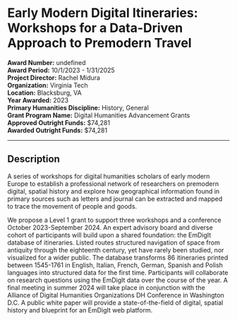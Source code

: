 
# Early Modern Digital Itineraries: Workshops for a Data-Driven Approach to Premodern Travel

**Award Number:** undefined  
**Award Period:** 10/1/2023 - 1/31/2025  
**Project Director:** Rachel  Midura  
**Organization:** Virginia Tech  
**Location:** Blacksburg, VA  
**Year Awarded:** 2023  
**Primary Humanities Discipline:** History, General  
**Grant Program Name:** Digital Humanities Advancement Grants  
**Approved Outright Funds:** $74,281  
**Awarded Outright Funds:** $74,281  

---

## Description

<p>A series of workshops for digital humanities scholars of early modern Europe to establish a professional network of researchers on premodern digital, spatial history and explore how geographical information found in primary sources such as letters and journal can be extracted and mapped to trace the movement of people and goods. </p>
<p>We propose a Level 1 grant to support three workshops and a conference October 2023-September 2024. An expert advisory board and diverse cohort of participants will build upon a shared foundation: the EmDigIt database of itineraries. Listed routes structured navigation of space from antiquity through the eighteenth century, yet have rarely been studied, nor visualized for a wider public. The database transforms 86 itineraries printed between 1545-1761 in English, Italian, French, German, Spanish and Polish languages into structured data for the first time. Participants will collaborate on research questions using the EmDigIt data over the course of the year. A final meeting in summer 2024 will take place in conjunction with the Alliance of Digital Humanities Organizations DH Conference in Washington D.C. A public white paper will provide a state-of-the-field of digital, spatial history and blueprint for an EmDigIt web platform.</p>
